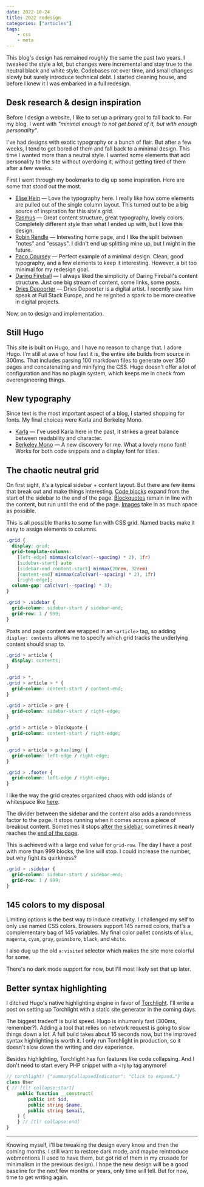 ```yaml
---
date: 2022-10-24
title: 2022 redesign
categories: ["articles"]
tags:
    - css
    - meta
---
```


This blog's design has remained roughly the same the past two years. I tweaked the style a lot, but changes were incremental and stay true to the neutral black and white style. Codebases rot over time, and small changes slowly but surely introduce technical debt. I started cleaning house, and before I knew it I was embarked in a full redesign.

<!--more-->

## Desk research & design inspiration

Before I design a website, I like to set up a primary goal to fall back to. For my blog, I went with *"minimal enough to not get bored of it, but with enough personality"*.

I've had designs with exotic typography or a bunch of flair. But after a few weeks, I tend to get bored of them and fall back to a minimal design. This time I wanted more than a neutral style. I wanted some elements that add personality to the site without overdoing it, without getting tired of them after a few weeks.

First I went through my bookmarks to dig up some inspiration. Here are some that stood out the most.

- [Elise Hein](https://elisehe.in/) — Love the typography here. I really like how some elements are pulled out of the single column layout. This turned out to be a big source of inspiration for this site's grid.
- [Rasmus](https://rsms.me/) — Great content structure, great typography, lovely colors. Completely different style than what I ended up with, but I love this design.
- [Robin Rendle](https://www.robinrendle.com/) — Interesting home page, and I like the split between "notes" and "essays". I didn't end up splitting mine up, but I might in the future.
- [Paco Coursey](https://paco.me/) — Perfect example of a minimal design. Clean, good typography, and a few elements to keep it interesting. However, a bit too minimal for my redesign goal.
- [Daring Fireball](https://daringfireball.net/) — I always liked the simplicity of Daring Fireball's content structure. Just one big stream of content, some links, some posts.
- [Dries Depoorter](https://driesdepoorter.be/) — Dries Depoorter is a digital artist. I recently saw him speak at Full Stack Europe, and he reignited a spark to be more creative in digital projects.

Now, on to design and implementation.

## Still Hugo

This site is built on Hugo, and I have no reason to change that. I adore Hugo. I'm still at awe of how fast it is, the entire site builds from source in 300ms. That includes parsing 100 markdown files to generate over 350 pages and concatenating and minifying the CSS. Hugo doesn't offer a lot of configuration and has no plugin system, which keeps me in check from overengineering things.

## New typography

Since text is the most important aspect of a blog, I started shopping for fonts. My final choices were Karla and Berkeley Mono.

- [Karla](https://www.typewolf.com/karla) — I've used Karla here in the past, it strikes a great balance between readability and character.
- [Berkeley Mono](https://berkeleygraphics.com/typefaces/berkeley-mono/) — A new discovery for me. What a lovely mono font! Works for both code snippets and a display font for titles.

## The chaotic neutral grid

On first sight, it's a typical sidebar + content layout. But there are few items that break out and make things interesting. [Code blocks](https://sebastiandedeyne.com/granular-interfaces/) expand from the start of the sidebar to the end of the page. [Blockquotes](https://sebastiandedeyne.com/leaner-feature-branches/) remain in line with the content, but run until the end of the page. [Images](https://sebastiandedeyne.com/uses/) take in as much space as possible.

This is all possible thanks to some fun with CSS grid. Named tracks make it easy to assign elements to columns.

```css
.grid {
  display: grid;
  grid-template-columns:
    [left-edge] minmax(calc(var(--spacing) * 2), 1fr)
    [sidebar-start] auto
    [sidebar-end content-start] minmax(20rem, 32rem)
    [content-end] minmax(calc(var(--spacing) * 2), 1fr)
    [right-edge];
  column-gap: calc(var(--spacing) * 3);
}

.grid > .sidebar {
  grid-column: sidebar-start / sidebar-end;
  grid-row: 1 / 999;
}
```

Posts and page content are wrapped in an `<article>` tag, so adding `display: contents` allows me to specify which grid tracks the underlying content should snap to.

```css
.grid > article {
  display: contents;
}

.grid > *,
.grid > article > * {
  grid-column: content-start / content-end;
}

.grid > article > pre {
  grid-column: sidebar-start / right-edge;
}

.grid > article > blockquote {
  grid-column: content-start / right-edge;
}

.grid > article > p:has(img) {
  grid-column: left-edge / right-edge;
}

.grid > .footer {
  grid-column: left-edge / right-edge;
}
```

I like the way the grid creates organized chaos with odd islands of whitespace like [here](https://sebastiandedeyne.com/self-deprecating-comments/).

The divider between the sidebar and the content also adds a randomness factor to the page. It stops running when it comes across a piece of breakout content. Sometimes it stops [after the sidebar](https://sebastiandedeyne.com/using-markdown-in-html-in-markdown-in-hugo/), sometimes it nearly reaches the [end of the page](https://sebastiandedeyne.com/the-monetization-trap/).

This is achieved with a large end value for `grid-row`. The day I have a post with more than 999 blocks, the line will stop. I could increase the number, but why fight its quirkiness?

```css
.grid > .sidebar {
  grid-column: sidebar-start / sidebar-end;
  grid-row: 1 / 999;
}
```

## 145 colors to my disposal

Limiting options is the best way to induce creativity. I challenged my self to only use named CSS colors. Browsers support 145 named colors, that's a complementary bag of 145  variables. My final color pallet consists of `blue`, `magenta`, `cyan`, `gray`, `gainsboro`, `black`, and `white`.

I also dug up the old `a:visited` selector which makes the site more colorful for some.

There's no dark mode support for now, but I'll most likely set that up later.

## Better syntax highlighting

I ditched Hugo's native highlighting engine in favor of [Torchlight](https://torchlight.dev/docs/clients/cli). I'll write a post on setting up Torchlight with a static site generator in the coming days.

The biggest tradeoff is build speed. Hugo is inhumanly fast (300ms, remember?). Adding a tool that relies on network request is going to slow things  down a lot. A full build takes about 16 seconds now, but the improved syntax highlighting is worth it. I only run Torchlight in production, so it doesn't slow down the writing and dev experience.

Besides highlighting, Torchlight has fun features like code collapsing. And I don't need to start every PHP snippet with a `<?php` tag anymore!

```php
// torchlight! {"summaryCollapsedIndicator": "Click to expand…"}
class User
{ // [tl! collapse:start]
    public function __construct(
        public int $id,
        public string $name,
        public string $email,
    ) {
    } // [tl! collapse:end]
}
```

---

Knowing myself, I'll be tweaking the design every know and then the coming months. I still want to restore dark mode, and maybe reintroduce webmentions (I used to have them, but got rid of them in my crusade for minimalism in the previous design). I hope the new design will be a good baseline for the next few months or years, only time will tell. But for now, time to get writing again.
